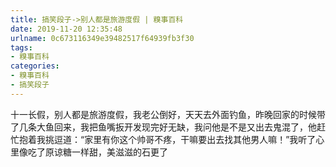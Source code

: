 ```yaml
---
title: 搞笑段子->别人都是旅游度假 | 糗事百科
date: 2019-11-20 12:35:48
urlname: 0c673116349e39482517f64939fb3f30
tags: 
- 糗事百科
categories:
- 糗事百科
- 搞笑段子
---
```

十一长假，别人都是旅游度假，我老公倒好，天天去外面钓鱼，昨晚回家的时候带了几条大鱼回来，我把鱼嘴扳开发现完好无缺，我问他是不是又出去鬼混了，他赶忙抱着我挑逗道：“家里有你这个帅哥不疼，干嘛要出去找其他男人嘛！”我听了心里像吃了原谅糖一样甜，美滋滋的石更了



